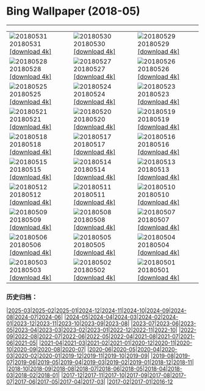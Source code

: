 # Bing Wallpaper (2018-05)
**************

<table><tr><td><img class="wallpaper" src="https://www.bing.com/az/hprichbg/rb/happychildday_ZH-CN9412524114_1920x1080.jpg" alt="20180531"> 20180531 <a class="wallpaper_link" href="https://www.bing.com/az/hprichbg/rb/happychildday_ZH-CN9412524114_UHD.jpg">[download 4k]</a></td><td><img class="wallpaper" src="https://www.bing.com/az/hprichbg/rb/MooseLakeGrass_ZH-CN12424437234_1920x1080.jpg" alt="20180530"> 20180530 <a class="wallpaper_link" href="https://www.bing.com/az/hprichbg/rb/MooseLakeGrass_ZH-CN12424437234_UHD.jpg">[download 4k]</a></td><td><img class="wallpaper" src="https://www.bing.com/az/hprichbg/rb/AerialPantanal_ZH-CN7580811600_1920x1080.jpg" alt="20180529"> 20180529 <a class="wallpaper_link" href="https://www.bing.com/az/hprichbg/rb/AerialPantanal_ZH-CN7580811600_UHD.jpg">[download 4k]</a></td></tr><tr><td><img class="wallpaper" src="https://www.bing.com/az/hprichbg/rb/KhumbuTents_ZH-CN4978109685_1920x1080.jpg" alt="20180528"> 20180528 <a class="wallpaper_link" href="https://www.bing.com/az/hprichbg/rb/KhumbuTents_ZH-CN4978109685_UHD.jpg">[download 4k]</a></td><td><img class="wallpaper" src="https://www.bing.com/az/hprichbg/rb/AsiaticElephant_ZH-CN12232084520_1920x1080.jpg" alt="20180527"> 20180527 <a class="wallpaper_link" href="https://www.bing.com/az/hprichbg/rb/AsiaticElephant_ZH-CN12232084520_UHD.jpg">[download 4k]</a></td><td><img class="wallpaper" src="https://www.bing.com/az/hprichbg/rb/TSSSF_ZH-CN12002715124_1920x1080.jpg" alt="20180526"> 20180526 <a class="wallpaper_link" href="https://www.bing.com/az/hprichbg/rb/TSSSF_ZH-CN12002715124_UHD.jpg">[download 4k]</a></td></tr><tr><td><img class="wallpaper" src="https://www.bing.com/az/hprichbg/rb/SallyRideEarthKAM_ZH-CN12897817240_1920x1080.jpg" alt="20180525"> 20180525 <a class="wallpaper_link" href="https://www.bing.com/az/hprichbg/rb/SallyRideEarthKAM_ZH-CN12897817240_UHD.jpg">[download 4k]</a></td><td><img class="wallpaper" src="https://www.bing.com/az/hprichbg/rb/WineDay_ZH-CN9852912150_1920x1080.jpg" alt="20180524"> 20180524 <a class="wallpaper_link" href="https://www.bing.com/az/hprichbg/rb/WineDay_ZH-CN9852912150_UHD.jpg">[download 4k]</a></td><td><img class="wallpaper" src="https://www.bing.com/az/hprichbg/rb/BklynBrdge_ZH-CN13871214699_1920x1080.jpg" alt="20180523"> 20180523 <a class="wallpaper_link" href="https://www.bing.com/az/hprichbg/rb/BklynBrdge_ZH-CN13871214699_UHD.jpg">[download 4k]</a></td></tr><tr><td><img class="wallpaper" src="https://www.bing.com/az/hprichbg/rb/StormyCrater_ZH-CN7380963684_1920x1080.jpg" alt="20180521"> 20180521 <a class="wallpaper_link" href="https://www.bing.com/az/hprichbg/rb/StormyCrater_ZH-CN7380963684_UHD.jpg">[download 4k]</a></td><td><img class="wallpaper" src="https://www.bing.com/az/hprichbg/rb/NamibFace_ZH-CN6782882876_1920x1080.jpg" alt="20180520"> 20180520 <a class="wallpaper_link" href="https://www.bing.com/az/hprichbg/rb/NamibFace_ZH-CN6782882876_UHD.jpg">[download 4k]</a></td><td><img class="wallpaper" src="https://www.bing.com/az/hprichbg/rb/Love_ZH-CN11474763511_1920x1080.jpg" alt="20180519"> 20180519 <a class="wallpaper_link" href="https://www.bing.com/az/hprichbg/rb/Love_ZH-CN11474763511_UHD.jpg">[download 4k]</a></td></tr><tr><td><img class="wallpaper" src="https://www.bing.com/az/hprichbg/rb/SpringtimeinGiverny_ZH-CN8223989854_1920x1080.jpg" alt="20180518"> 20180518 <a class="wallpaper_link" href="https://www.bing.com/az/hprichbg/rb/SpringtimeinGiverny_ZH-CN8223989854_UHD.jpg">[download 4k]</a></td><td><img class="wallpaper" src="https://www.bing.com/az/hprichbg/rb/FalcoPeregrinus_ZH-CN12522703608_1920x1080.jpg" alt="20180517"> 20180517 <a class="wallpaper_link" href="https://www.bing.com/az/hprichbg/rb/FalcoPeregrinus_ZH-CN12522703608_UHD.jpg">[download 4k]</a></td><td><img class="wallpaper" src="https://www.bing.com/az/hprichbg/rb/FishingWarehouses_ZH-CN12358243818_1920x1080.jpg" alt="20180516"> 20180516 <a class="wallpaper_link" href="https://www.bing.com/az/hprichbg/rb/FishingWarehouses_ZH-CN12358243818_UHD.jpg">[download 4k]</a></td></tr><tr><td><img class="wallpaper" src="https://www.bing.com/az/hprichbg/rb/OakTreeMaize_ZH-CN10523296117_1920x1080.jpg" alt="20180515"> 20180515 <a class="wallpaper_link" href="https://www.bing.com/az/hprichbg/rb/OakTreeMaize_ZH-CN10523296117_UHD.jpg">[download 4k]</a></td><td><img class="wallpaper" src="https://www.bing.com/az/hprichbg/rb/BushHyrax_ZH-CN9145408965_1920x1080.jpg" alt="20180514"> 20180514 <a class="wallpaper_link" href="https://www.bing.com/az/hprichbg/rb/BushHyrax_ZH-CN9145408965_UHD.jpg">[download 4k]</a></td><td><img class="wallpaper" src="https://www.bing.com/az/hprichbg/rb/DolomitesBikeRace_ZH-CN10922620742_1920x1080.jpg" alt="20180513"> 20180513 <a class="wallpaper_link" href="https://www.bing.com/az/hprichbg/rb/DolomitesBikeRace_ZH-CN10922620742_UHD.jpg">[download 4k]</a></td></tr><tr><td><img class="wallpaper" src="https://www.bing.com/az/hprichbg/rb/ManateeMom_ZH-CN9943350192_1920x1080.jpg" alt="20180512"> 20180512 <a class="wallpaper_link" href="https://www.bing.com/az/hprichbg/rb/ManateeMom_ZH-CN9943350192_UHD.jpg">[download 4k]</a></td><td><img class="wallpaper" src="https://www.bing.com/az/hprichbg/rb/MontezumaSnowGeese_ZH-CN9467663976_1920x1080.jpg" alt="20180511"> 20180511 <a class="wallpaper_link" href="https://www.bing.com/az/hprichbg/rb/MontezumaSnowGeese_ZH-CN9467663976_UHD.jpg">[download 4k]</a></td><td><img class="wallpaper" src="https://www.bing.com/az/hprichbg/rb/HollowRock_ZH-CN11829527473_1920x1080.jpg" alt="20180510"> 20180510 <a class="wallpaper_link" href="https://www.bing.com/az/hprichbg/rb/HollowRock_ZH-CN11829527473_UHD.jpg">[download 4k]</a></td></tr><tr><td><img class="wallpaper" src="https://www.bing.com/az/hprichbg/rb/Kolonihavehus_ZH-CN6388656996_1920x1080.jpg" alt="20180509"> 20180509 <a class="wallpaper_link" href="https://www.bing.com/az/hprichbg/rb/Kolonihavehus_ZH-CN6388656996_UHD.jpg">[download 4k]</a></td><td><img class="wallpaper" src="https://www.bing.com/az/hprichbg/rb/LongtailedWidowbird_ZH-CN7843068065_1920x1080.jpg" alt="20180508"> 20180508 <a class="wallpaper_link" href="https://www.bing.com/az/hprichbg/rb/LongtailedWidowbird_ZH-CN7843068065_UHD.jpg">[download 4k]</a></td><td><img class="wallpaper" src="https://www.bing.com/az/hprichbg/rb/LulworthCoveDorset_ZH-CN6277179800_1920x1080.jpg" alt="20180507"> 20180507 <a class="wallpaper_link" href="https://www.bing.com/az/hprichbg/rb/LulworthCoveDorset_ZH-CN6277179800_UHD.jpg">[download 4k]</a></td></tr><tr><td><img class="wallpaper" src="https://www.bing.com/az/hprichbg/rb/Knuthojdsmossen_ZH-CN11774377222_1920x1080.jpg" alt="20180506"> 20180506 <a class="wallpaper_link" href="https://www.bing.com/az/hprichbg/rb/Knuthojdsmossen_ZH-CN11774377222_UHD.jpg">[download 4k]</a></td><td><img class="wallpaper" src="https://www.bing.com/az/hprichbg/rb/NOTricentennial_ZH-CN8971649459_1920x1080.jpg" alt="20180505"> 20180505 <a class="wallpaper_link" href="https://www.bing.com/az/hprichbg/rb/NOTricentennial_ZH-CN8971649459_UHD.jpg">[download 4k]</a></td><td><img class="wallpaper" src="https://www.bing.com/az/hprichbg/rb/Mariachis_ZH-CN12661065263_1920x1080.jpg" alt="20180504"> 20180504 <a class="wallpaper_link" href="https://www.bing.com/az/hprichbg/rb/Mariachis_ZH-CN12661065263_UHD.jpg">[download 4k]</a></td></tr><tr><td><img class="wallpaper" src="https://www.bing.com/az/hprichbg/rb/PKUCHINA_ZH-CN12651058425_1920x1080.jpg" alt="20180503"> 20180503 <a class="wallpaper_link" href="https://www.bing.com/az/hprichbg/rb/PKUCHINA_ZH-CN12651058425_UHD.jpg">[download 4k]</a></td><td><img class="wallpaper" src="https://www.bing.com/az/hprichbg/rb/Nazars_ZH-CN13550755131_1920x1080.jpg" alt="20180502"> 20180502 <a class="wallpaper_link" href="https://www.bing.com/az/hprichbg/rb/Nazars_ZH-CN13550755131_UHD.jpg">[download 4k]</a></td><td><img class="wallpaper" src="https://www.bing.com/az/hprichbg/rb/EuropeanBarracuda_ZH-CN13968323163_1920x1080.jpg" alt="20180501"> 20180501 <a class="wallpaper_link" href="https://www.bing.com/az/hprichbg/rb/EuropeanBarracuda_ZH-CN13968323163_UHD.jpg">[download 4k]</a></td></tr></table>

### 历史归档：

|[2025-03](/../2025-03/2025-03.md)|[2025-02](/../2025-02/2025-02.md)|[2025-01](/../2025-01/2025-01.md)|[2024-12](/../2024-12/2024-12.md)|[2024-11](/../2024-11/2024-11.md)|[2024-10](/../2024-10/2024-10.md)|[2024-09](/../2024-09/2024-09.md)|[2024-08](/../2024-08/2024-08.md)|[2024-07](/../2024-07/2024-07.md)|[2024-06](/../2024-06/2024-06.md)|
|[2024-05](/../2024-05/2024-05.md)|[2024-04](/../2024-04/2024-04.md)|[2024-03](/../2024-03/2024-03.md)|[2024-02](/../2024-02/2024-02.md)|[2024-01](/../2024-01/2024-01.md)|[2023-12](/../2023-12/2023-12.md)|[2023-11](/../2023-11/2023-11.md)|[2023-10](/../2023-10/2023-10.md)|[2023-09](/../2023-09/2023-09.md)|[2023-08](/../2023-08/2023-08.md)|
|[2023-07](/../2023-07/2023-07.md)|[2023-06](/../2023-06/2023-06.md)|[2023-05](/../2023-05/2023-05.md)|[2023-04](/../2023-04/2023-04.md)|[2023-03](/../2023-03/2023-03.md)|[2023-02](/../2023-02/2023-02.md)|[2023-01](/../2023-01/2023-01.md)|[2022-12](/../2022-12/2022-12.md)|[2022-11](/../2022-11/2022-11.md)|[2022-10](/../2022-10/2022-10.md)|
|[2022-09](/../2022-09/2022-09.md)|[2022-08](/../2022-08/2022-08.md)|[2022-07](/../2022-07/2022-07.md)|[2022-06](/../2022-06/2022-06.md)|[2022-05](/../2022-05/2022-05.md)|[2022-04](/../2022-04/2022-04.md)|[2021-08](/../2021-08/2021-08.md)|[2021-07](/../2021-07/2021-07.md)|[2021-06](/../2021-06/2021-06.md)|[2021-05](/../2021-05/2021-05.md)|
|[2021-04](/../2021-04/2021-04.md)|[2021-03](/../2021-03/2021-03.md)|[2021-02](/../2021-02/2021-02.md)|[2021-01](/../2021-01/2021-01.md)|[2020-12](/../2020-12/2020-12.md)|[2020-11](/../2020-11/2020-11.md)|[2020-10](/../2020-10/2020-10.md)|[2020-09](/../2020-09/2020-09.md)|[2020-08](/../2020-08/2020-08.md)|[2020-07](/../2020-07/2020-07.md)|
|[2020-06](/../2020-06/2020-06.md)|[2020-05](/../2020-05/2020-05.md)|[2020-04](/../2020-04/2020-04.md)|[2020-03](/../2020-03/2020-03.md)|[2020-02](/../2020-02/2020-02.md)|[2020-01](/../2020-01/2020-01.md)|[2019-12](/../2019-12/2019-12.md)|[2019-11](/../2019-11/2019-11.md)|[2019-10](/../2019-10/2019-10.md)|[2019-09](/../2019-09/2019-09.md)|
|[2019-08](/../2019-08/2019-08.md)|[2019-07](/../2019-07/2019-07.md)|[2019-06](/../2019-06/2019-06.md)|[2019-05](/../2019-05/2019-05.md)|[2019-04](/../2019-04/2019-04.md)|[2019-03](/../2019-03/2019-03.md)|[2019-02](/../2019-02/2019-02.md)|[2019-01](/../2019-01/2019-01.md)|[2018-12](/../2018-12/2018-12.md)|[2018-11](/../2018-11/2018-11.md)|
|[2018-10](/../2018-10/2018-10.md)|[2018-09](/../2018-09/2018-09.md)|[2018-08](/../2018-08/2018-08.md)|[2018-07](/../2018-07/2018-07.md)|[2018-06](/../2018-06/2018-06.md)|[2018-05](/2018-05.md)|[2018-04](/../2018-04/2018-04.md)|[2018-03](/../2018-03/2018-03.md)|[2018-02](/../2018-02/2018-02.md)|[2018-01](/../2018-01/2018-01.md)|
|[2017-12](/../2017-12/2017-12.md)|[2017-11](/../2017-11/2017-11.md)|[2017-10](/../2017-10/2017-10.md)|[2017-09](/../2017-09/2017-09.md)|[2017-08](/../2017-08/2017-08.md)|[2017-07](/../2017-07/2017-07.md)|[2017-06](/../2017-06/2017-06.md)|[2017-05](/../2017-05/2017-05.md)|[2017-04](/../2017-04/2017-04.md)|[2017-03](/../2017-03/2017-03.md)|
|[2017-02](/../2017-02/2017-02.md)|[2017-01](/../2017-01/2017-01.md)|[2016-12](/../2016-12/2016-12.md)